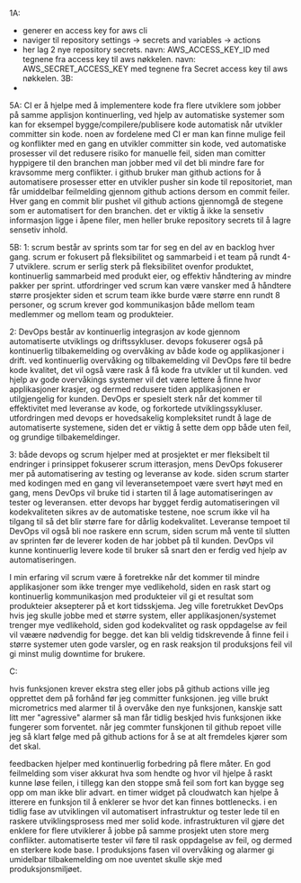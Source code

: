 1A:
- generer en access key for aws cli
- naviger til repository settings -> secrets and variables -> actions
- her lag 2 nye repository secrets. navn: AWS_ACCESS_KEY_ID med tegnene fra access key til aws nøkkelen. navn: AWS_SECRET_ACCESS_KEY med tegnene fra Secret access key til aws nøkkelen.
3B:
- 

5A:
CI er å hjelpe med å implementere kode fra flere utviklere som jobber på samme applisjon kontinuerling, ved hjelp av automatiske systemer som kan for eksempel bygge/compilere/publisere kode automatisk når utvikler committer sin kode.
noen av fordelene med CI er man kan finne mulige feil og konflikter med en gang en utvikler committer sin kode, ved automatiske prosesser vil det redusere risiko for manuelle feil, siden man comitter hyppigere til den branchen man jobber med vil det bli mindre fare for kravsomme merg conflikter.
i github bruker man github actions for å automatisere prosesser etter en utvikler pusher sin kode til repositoriet, man får umiddelbar feilmelding gjennom github actions dersom en commit feiler. Hver gang en commit blir pushet vil github actions gjennomgå de stegene som er automatisert for den branchen. det er viktig å ikke la sensetiv informasjon ligge i åpene filer, men heller bruke repository secrets til å lagre sensetiv inhold.

5B:
1:
scrum består av sprints som tar for seg en del av en backlog hver gang. scrum er fokusert på fleksibilitet og sammarbeid i et team på rundt 4-7 utviklere.
scrum er serlig sterk på fleksibilitet ovenfor produktet, kontinuerlig sammarbeid med produkt eier, og effektiv håndtering av mindre pakker per sprint.
utfordringer ved scrum kan være vansker med å håndtere større prosjekter siden et scrum team ikke burde være større enn rundt 8 personer, og scrum krever god kommunikasjon både mellom team medlemmer og mellom team og produkteier.

2:
DevOps består av kontinuerlig integrasjon av kode gjennom automatiserte utviklings og driftssykluser. devops fokuserer også på kontinuerlig tilbakemelding og overvåking av både kode og applikasjoner i drift.
ved kontinuerlig overvåking og tilbakemelding vil DevOps føre til bedre kode kvalitet, det vil også være rask å få kode fra utvikler ut til kunden. ved hjelp av gode overvåkings systemer vil det være lettere å finne hvor applikasjoner krasjer, og dermed redusere tiden applikasjonen er utilgjengelig for kunden.
DevOps er spesielt sterk når det kommer til effektivitet med leveranse av kode, og forkortede utviklingssykluser. utfordringen med devops er hovedsakelig kompleksitet rundt å lage de automatiserte systemene, siden det er viktig å sette dem opp både uten feil, og grundige tilbakemeldinger.

3:
både devops og scrum hjelper med at prosjektet er mer fleksibelt til endringer
i prinsippet fokuserer scrum itterasjon, mens DevOps fokuserer mer på automatisering av testing og leveranse av kode. siden scrum starter med kodingen med en gang vil leveransetempoet være svert høyt med en gang, mens DevOps vil bruke tid i starten til å lage automatiseringen av tester og leveransen. etter devops har bygget ferdig automatiseringen vil kodekvaliteten sikres av de automatiske testene, noe scrum ikke vil ha tilgang til så det blir større fare for dårlig kodekvalitet. Leveranse tempoet til DevOps vil også bli noe raskere enn scrum, siden scrum må vente til slutten av sprinten før de leverer koden de har jobbet på til kunden. DevOps vil kunne kontinuerlig levere kode til bruker så snart den er ferdig ved hjelp av automatiseringen.

I min erfaring vil scrum være å foretrekke når det kommer til mindre applikasjoner som ikke trenger mye vedlikehold, siden en rask start og kontinuerlig kommunikasjon med produkteier vil gi et resultat som produkteier aksepterer på et kort tidsskjema.
Jeg ville foretrukket DevOps hvis jeg skulle jobbe med et større system, eller applikasjonen/systemet trenger mye vedlikehold, siden god kodekvalitet og rask oppdagelse av feil vil væære nødvendig for begge. det kan bli veldig tidskrevende å finne feil i større systemer uten gode varsler, og en rask reaksjon til produksjons feil vil gi minst mulig downtime for brukere.

C:

hvis funksjonen krever ekstra steg eller jobs på github actions ville jeg opprettet dem på forhånd før jeg committer funksjonen. jeg ville brukt micrometrics med alarmer til å overvåke den nye funksjonen, kanskje satt litt mer "agressive" alarmer så man får tidlig beskjed hvis funksjonen ikke fungerer som forventet. når jeg commter funskjonen til github repoet ville jeg så klart følge med på github actions for å se at alt fremdeles kjører som det skal. 

feedbacken hjelper med kontinuerlig forbedring på flere måter. En god feilmelding som viser akkurat hva som hendte og hvor vil hjelpe å raskt kunne løse feilen, i tillegg kan den stoppe små feil som fort kan bygge seg opp om man ikke blir advart. en timer widget på cloudwatch kan hjelpe å itterere en funksjon til å enklerer se hvor det kan finnes bottlenecks. i en tidlig fase av utviklingen vil automatisert infrastruktur og tester lede til en raskere utviklingsprosess med mer solid kode. infrastrukturen vil gjøre det enklere for flere utviklerer å jobbe på samme prosjekt uten store merg conflikter. automatiserte tester vil føre til rask oppdagelse av feil, og dermed en sterkere kode base. I produksjons fasen vil overvåking og alarmer gi umidelbar tilbakemelding om noe uventet skulle skje med produksjonsmiljøet.
